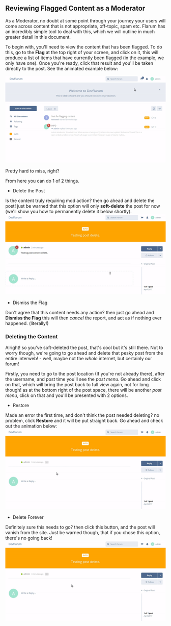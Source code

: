 ## Reviewing Flagged Content as a Moderator

As a Moderator, no doubt at some point through your journey your users will come across content that is not appropriate, off-topic, spam etc. Flarum has an incredibly simple tool to deal with this, which we will outline in much greater detail in this document.

To begin with, you'll need to view the content that has been flagged. To do this, go to the **Flag** at the top right of your screen, and click on it, this will produce a list of items that have currently been flagged (in the example, we only have one). Once you're ready, click that result and you'll be taken directly to the post. See the animated example below:

![Animation - Flagged posts from notification area](687474703a2f2f692e696d6775722e636f6d2f6b61395236384d2e676966.gif)

Pretty hard to miss, right?

From here you can do 1 of 2 things.

 - Delete the Post

Is the content truly requiring mod action? then go ahead and delete the post! just be warned that this option will only **soft-delete** the post for now (we'll show you how to permanently delete it below shortly).
![Animation - showing post soft-deletion](687474703a2f2f692e696d6775722e636f6d2f52666c6c5351782e676966.gif)

 - Dismiss the Flag

Don't agree that this content needs any action? then just go ahead and **Dismiss the Flag** this will then _cancel_ the report, and act as if nothing ever happened. (literally!)

### Deleting the Content

Alright! so you've soft-deleted the post, that's cool but it's still there. Not to worry though, we're going to go ahead and delete that pesky post from the entire interweb! - well, maybe not the _whole_ internet, but certainly our forum!

Firstly, you need to go to the post location (If you're not already there), after the username, and post time you'll see the _post menu_. Go ahead and click on that, which will bring the post back to full view again, not for long though! as at the bottom right of the post space, there will be another _post menu_, click on that and you'll be presented with 2 options.

 - Restore

Made an error the first time, and don't think the post needed deleting? no problem, click **Restore** and it will be put straight back. Go ahead and check out the animation below:
![Animation - Showing post restore](687474703a2f2f692e696d6775722e636f6d2f333935304b6b432e676966.gif)

 - Delete Forever

Definitely sure this needs to go? then click this button, and the post will vanish from the site. Just be warned though, that if you chose this option, there's no going back!
![Animation - Showing post permanent delete](687474703a2f2f692e696d6775722e636f6d2f783644787445522e676966.gif)
